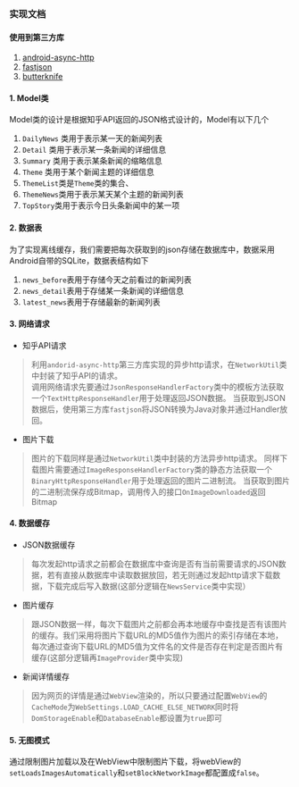 ### 实现文档

#### 使用到第三方库

1. [android-async-http](https://github.com/loopj/android-async-http)
2. [fastjson](https://github.com/alibaba/fastjson)
3. [butterknife](https://github.com/JakeWharton/butterknife)



#### 1. Model类

Model类的设计是根据知乎API返回的JSON格式设计的，Model有以下几个

1. `DailyNews` 类用于表示某一天的新闻列表
2. `Detail` 类用于表示某一条新闻的详细信息
3. `Summary` 类用于表示某条新闻的缩略信息
4. `Theme` 类用于某个新闻主题的详细信息
5. `ThemeList`类是`Theme`类的集合、
6. `ThemeNews`类用于表示某天某个主题的新闻列表
7. `TopStory`类用于表示今日头条新闻中的某一项

#### 2. 数据表

为了实现离线缓存，我们需要把每次获取到的json存储在数据库中，数据采用Android自带的SQLite，数据表结构如下

1. `news_before`表用于存储今天之前看过的新闻列表
2. `news_detail`表用于存储某一条新闻的详细信息
3. `latest_news`表用于存储最新的新闻列表


#### 3. 网络请求

+ 知乎API请求

> 利用`andorid-async-http`第三方库实现的异步http请求，在`NetworkUtil`类中封装了知乎API的请求。<br/>
> 调用网络请求先要通过`JsonResponseHandlerFactory`类中的模板方法获取一个`TextHttpResponseHandler`用于处理返回JSON数据。
> 当获取到JSON数据后，使用第三方库`fastjson`将JSON转换为Java对象并通过Handler放回。

+ 图片下载

> 图片的下载同样是通过`NetworkUtil`类中封装的方法异步http请求。
> 同样下载图片需要通过`ImageResponseHandlerFactory`类的静态方法获取一个`BinaryHttpResponseHandler`用于处理返回的图片二进制流。
> 当获取到图片的二进制流保存成Bitmap，调用传入的接口`OnImageDownloaded`返回Bitmap


#### 4. 数据缓存

+ JSON数据缓存

> 每次发起http请求之前都会在数据库中查询是否有当前需要请求的JSON数据，若有直接从数据库中读取数据放回，若无则通过发起http请求下载数据，下载完成后写入数据(这部分逻辑在`NewsService`类中实现）

+ 图片缓存

> 跟JSON数据一样，每次下载图片之前都会再本地缓存中查找是否有该图片的缓存。我们采用将图片下载URL的MD5值作为图片的索引存储在本地，每次通过查询下载URL的MD5值为文件名的文件是否存在判定是否图片有缓存(这部分逻辑再`ImageProvider`类中实现)

+ 新闻详情缓存

> 因为网页的详情是通过`WebView`渲染的，所以只要通过配置`WebView`的`CacheMode`为`WebSettings.LOAD_CACHE_ELSE_NETWORK`同时将`DomStorageEnable`和`DatabaseEnable`都设置为`true`即可

#### 5. 无图模式
通过限制图片加载以及在WebView中限制图片下载，将webView的`setLoadsImagesAutomatically`和`setBlockNetworkImage`都配置成`false`。


